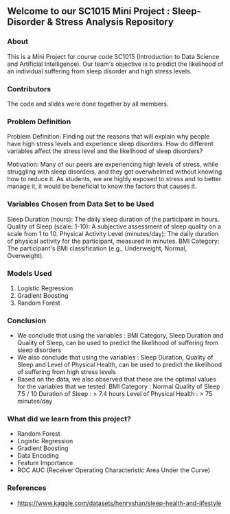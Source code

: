 ## Welcome to our SC1015 Mini Project : Sleep-Disorder & Stress Analysis Repository
### About
This is a Mini Project for course code SC1015 (Introduction to Data Science and Artificial Intelligence).
Our team's objective is to predict the likelihood of an individual suffering from sleep disorder and high stress levels.
     
### Contributors
The code and slides were done together by all members.

### Problem Definition
Problem Definition: Finding out the reasons that will explain why people have high stress levels and experience sleep disorders. How do different variables affect the stress level and the likelihood of sleep disorders?

Motivation: Many of our peers are experiencing high levels of stress, while struggling with sleep disorders, and they get overwhelmed without knowing how to reduce it. As students, we are highly exposed to stress and to better manage it, it would be beneficial to know the factors that causes it.

### Variables Chosen from Data Set to be Used
Sleep Duration (hours): The daily sleep duration of the participant in hours.
Quality of Sleep (scale: 1-10): A subjective assessment of sleep quality on a scale from 1 to 10.
Physical Activity Level (minutes/day): The daily duration of physical activity for the participant, measured in minutes.
BMI Category: The participant's BMI classification (e.g., Underweight, Normal, Overweight).

### Models Used
  1. Logistic Regression
  2. Gradient Boosting
  3. Random Forest 

### Conclusion
- We conclude that using the variables : BMI Category, Sleep Duration and Quality of Sleep, can be used to predict the likelihood of suffering from sleep disorders
- We also conclude that using the variables : Sleep Duration, Quality of Sleep and Level of Physical Health, can be used to predict the likelihood of suffering from high stress levels
- Based on the data, we also observed that these are the optimal values for the variables that we tested:
  BMI Category : Normal
  Quality of Sleep : 7.5 / 10
  Duration of Sleep : > 7.4 hours
  Level of Physical Health : > 75 minutes/day
  
  
### What did we learn from this project?
- Random Forest 
- Logistic Regression 
- Gradient Boosting
- Data Encoding
- Feature Importance
- ROC AUC (Receiver Operating Characteristic Area Under the Curve)

### References
- https://www.kaggle.com/datasets/henryshan/sleep-health-and-lifestyle

